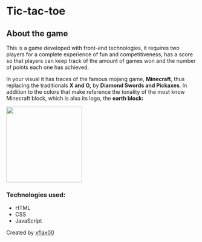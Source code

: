 # Tic-tac-toe
## About the game
<p>This is a game developed with front-end technologies, it requires two players for a complete experience of fun and competitiveness, has a score so that players can keep track of the amount of games won and the number of points each one has achieved.</p>

<p>In your visual it has traces of the famous mojang game, <b>Minecraft</b>, thus replacing the traditionals <b>X and O,</b> by <b>Diamond Swords and Pickaxes</b>. In addition to the colors that make reference the tonality of the most know Minecraft block, which is also its logo, the <b>earth block:</b></p>

<img src="https://cdn.pixabay.com/photo/2016/11/11/14/49/minecraft-1816996_1280.png" width="200em" />


### Technologies used:
- HTML
- CSS
- JavaScript

Created by [xflax00](https://github.com/xflax00)
